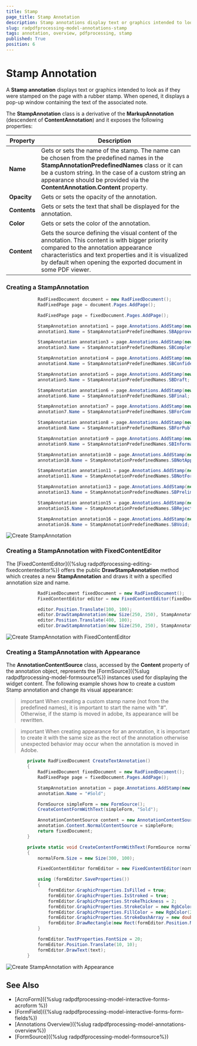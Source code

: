 ```yaml
---
title: Stamp 
page_title: Stamp Annotation  
description: Stamp annotations display text or graphics intended to look as if they were stamped on the page with a rubber stamp.
slug: radpdfprocessing-model-annotations-stamp 
tags: annotation, overview, pdfprocessing, stamp 
published: True
position: 6
---
```


# Stamp Annotation  

A **Stamp annotation** displays text or graphics intended to look as if they were stamped on the page with a rubber stamp. When opened, it displays a pop-up window containing the text of the associated note.

The **StampAnnotation** class is a derivative of the **MarkupAnnotation** (descendent of **ContentAnnotation**) and it exposes the following properties:

|Property|Description|
|---|---|
|**Name**|Gets or sets the name of the stamp. The name can be chosen from the predefined names in the __StampAnnotationPredefinedNames__ class or it can be a custom string. In the case of a custom string an appearance should be provided via the __ContentAnnotation.Content__ property.|
|**Opacity**|Gets or sets the opacity of the annotation.|
|**Contents**|Gets or sets the text that shall be displayed for the annotation.|
|**Color**|Gets or sets the color of the annotation.|
|**Content**|Gets the source defining the visual content of the annotation. This content is with bigger priority compared to the annotation appearance characteristics and text properties and it is visualized by default when opening the exported document in some PDF viewer.|

### Creating a StampAnnotation

```csharp
            RadFixedDocument document = new RadFixedDocument();
            RadFixedPage page = document.Pages.AddPage();

            RadFixedPage page = fixedDocument.Pages.AddPage();

            StampAnnotation annotation1 = page.Annotations.AddStamp(new Rect(50, 50, 300, 50));
            annotation1.Name = StampAnnotationPredefinedNames.SBApproved;

            StampAnnotation annotation3 = page.Annotations.AddStamp(new Rect(50, 100, 300, 50));
            annotation3.Name = StampAnnotationPredefinedNames.SBCompleted;

            StampAnnotation annotation4 = page.Annotations.AddStamp(new Rect(50, 150, 300, 50));
            annotation4.Name = StampAnnotationPredefinedNames.SBConfidential;

            StampAnnotation annotation5 = page.Annotations.AddStamp(new Rect(50, 200, 300, 50));
            annotation5.Name = StampAnnotationPredefinedNames.SBDraft;

            StampAnnotation annotation6 = page.Annotations.AddStamp(new Rect(50, 250, 300, 50));
            annotation6.Name = StampAnnotationPredefinedNames.SBFinal;

            StampAnnotation annotation7 = page.Annotations.AddStamp(new Rect(50, 300, 300, 50));
            annotation7.Name = StampAnnotationPredefinedNames.SBForComment;

            StampAnnotation annotation8 = page.Annotations.AddStamp(new Rect(50, 350, 300, 50));
            annotation8.Name = StampAnnotationPredefinedNames.SBForPublicRelease;

            StampAnnotation annotation9 = page.Annotations.AddStamp(new Rect(50, 400, 300, 50));
            annotation9.Name = StampAnnotationPredefinedNames.SBInformationOnly;

            StampAnnotation annotation10 = page.Annotations.AddStamp(new Rect(50, 450, 300, 50));
            annotation10.Name = StampAnnotationPredefinedNames.SBNotApproved;

            StampAnnotation annotation11 = page.Annotations.AddStamp(new Rect(50, 500, 300, 50));
            annotation11.Name = StampAnnotationPredefinedNames.SBNotForPublicRelease;

            StampAnnotation annotation13 = page.Annotations.AddStamp(new Rect(50, 550, 300, 50));
            annotation13.Name = StampAnnotationPredefinedNames.SBPreliminaryResults;

            StampAnnotation annotation15 = page.Annotations.AddStamp(new Rect(50, 600, 300, 50));
            annotation15.Name = StampAnnotationPredefinedNames.SBRejected;

            StampAnnotation annotation16 = page.Annotations.AddStamp(new Rect(50, 650, 300, 50));
            annotation16.Name = StampAnnotationPredefinedNames.SBVoid;
```

![Create StampAnnotation](images/pdf-processing-create-stampannotation.png)  

### Creating a StampAnnotation with FixedContentEditor

The [FixedContentEditor]({%slug radpdfprocessing-editing-fixedcontenteditor%}) offers the public **DrawStampAnnotation** method which creates a new __StampAnnotation__ and draws it with a specified annotation size and name.

```csharp
            RadFixedDocument fixedDocument = new RadFixedDocument();
            FixedContentEditor editor = new FixedContentEditor(fixedDocument.Pages.AddPage());

            editor.Position.Translate(100, 100);
            editor.DrawStampAnnotation(new Size(250, 250), StampAnnotationPredefinedNames.SBFinal);
            editor.Position.Translate(400, 100);
            editor.DrawStampAnnotation(new Size(250, 250), StampAnnotationPredefinedNames.SBConfidential);
```

![Create StampAnnotation with FixedContentEditor](images/pdf-processing-create-stampannotation-with-fixedcontenteditor.png)   

### Creating a StampAnnotation with Appearance

The **AnnotationContentSource** class, accessed by the **Content** property of the annotation object, represents the [FormSource]({%slug radpdfprocessing-model-formsource%}) instances used for displaying the widget content. The following example shows how to create a custom Stamp annotation and change its visual appearance:

>important When creating a custom stamp name (not from the predefined names), it is important to start the name with "#". Otherwise, if the stamp is moved in adobe, its appearance will be rewritten.

>important When creating appearance for an annotation, it is important to create it with the same size as the rect of the annotation otherwise unexpected behavior may occur when the annotation is moved in Adobe.

```csharp 
        private RadFixedDocument CreateTextAnnotation()
        {
            RadFixedDocument fixedDocument = new RadFixedDocument();
            RadFixedPage page = fixedDocument.Pages.AddPage();

            StampAnnotation annotation = page.Annotations.AddStamp(new Rect(100, 100, 300, 100));
            annotation.Name = "#Sold";

            FormSource simpleForm = new FormSource();
            CreateContentFormWithText(simpleForm, "Sold");

            AnnotationContentSource content = new AnnotationContentSource();
            annotation.Content.NormalContentSource = simpleForm;
            return fixedDocument;
        }

        private static void CreateContentFormWithText(FormSource normalForm, string text)
        {
            normalForm.Size = new Size(300, 100);

            FixedContentEditor formEditor = new FixedContentEditor(normalForm);

            using (formEditor.SaveProperties())
            {
                formEditor.GraphicProperties.IsFilled = true;
                formEditor.GraphicProperties.IsStroked = true;
                formEditor.GraphicProperties.StrokeThickness = 2;
                formEditor.GraphicProperties.StrokeColor = new RgbColor(92, 229, 0);
                formEditor.GraphicProperties.FillColor = new RgbColor(213, 222, 226);
                formEditor.GraphicProperties.StrokeDashArray = new double[] { 17, 4 };
                formEditor.DrawRectangle(new Rect(formEditor.Position.Matrix.OffsetX, formEditor.Position.Matrix.OffsetY, 300,100));
            }

            formEditor.TextProperties.FontSize = 20;
            formEditor.Position.Translate(10, 10);
            formEditor.DrawText(text);
        }
```

![Create StampAnnotation with Appearance](images/pdf-processing-create-stampannotation-with-appearance.png)  

## See Also

* [AcroForm]({%slug radpdfprocessing-model-interactive-forms-acroform %})
* [FormField]({%slug radpdfprocessing-model-interactive-forms-form-fields%})
* [Annotations Overview]({%slug radpdfprocessing-model-annotations-overview%})
* [FormSource]({%slug radpdfprocessing-model-formsource%})